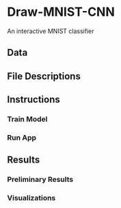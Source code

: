 # Draw-MNIST-CNN
An interactive MNIST classifier

## Data

## File Descriptions

## Instructions
### Train Model

### Run App

## Results
### Preliminary Results

### Visualizations
